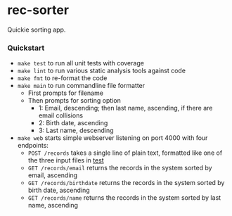 # rec-sorter
Quickie sorting app.

### Quickstart
* `make test` to run all unit tests with coverage
* `make lint` to run various static analysis tools against code
* `make fmt` to re-format the code
* `make main` to run commandline file formatter
    - First prompts for filename
    - Then prompts for sorting option
        - 1: Email, descending; then last name, ascending, if there are email collisions
        - 2: Birth date, ascending
        - 3: Last name, descending
* `make web` starts simple webserver listening on port 4000 with four endpoints:
    - `POST /records` takes a single line of plain text, formatted like one of the three input files in [test](./test)
    - `GET /records/email` returns the records in the system sorted by email, ascending
    - `GET /records/birthdate` returns the records in the system sorted by birth date, ascending
    - `GET /records/name` returns the records in the system sorted by last name, ascending
    